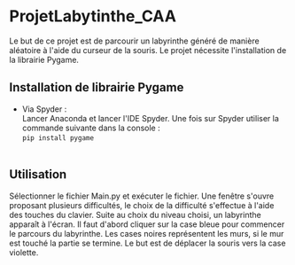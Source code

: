 # ProjetLabytinthe_CAA

Le but de ce projet est de parcourir un labyrinthe généré de manière aléatoire à l'aide du curseur de la souris. Le projet nécessite l'installation de la librairie Pygame.

## Installation de librairie Pygame

- Via Spyder :<br>
  Lancer Anaconda et lancer l'IDE Spyder. Une fois sur Spyder utiliser la commande suivante dans la console :<br/>
      `pip install pygame`
      <br>
      <br>
      
## Utilisation

Sélectionner le fichier Main.py et exécuter le fichier. Une fenêtre s'ouvre proposant plusieurs difficultés, le choix de la difficulté s'effectue à l'aide des touches du clavier. Suite au choix du niveau choisi, un labyrinthe apparaît à l'écran. Il faut d'abord cliquer sur la case bleue pour commencer le parcours du labyrinthe. Les cases noires représentent les murs, si le mur est touché la partie se termine. Le but est de déplacer la souris vers la case violette.
